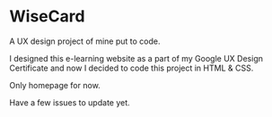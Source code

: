 # WiseCard
A UX design project of mine put to code.

I designed this e-learning website as a part of my Google UX Design Certificate and now I decided to code this project in HTML & CSS.

Only homepage for now.

Have a few issues to update yet.
